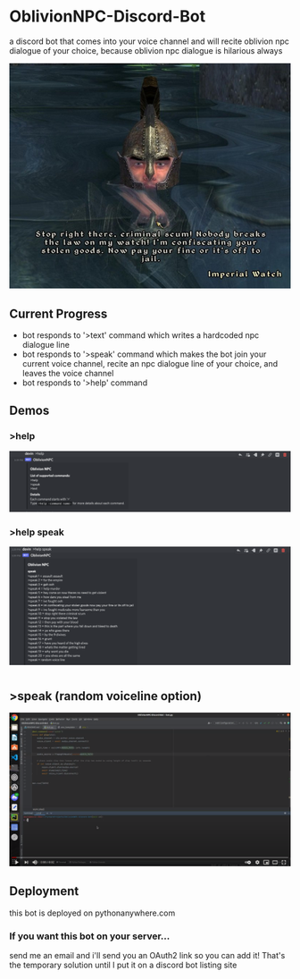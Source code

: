 # OblivionNPC-Discord-Bot
a discord bot that comes into your voice channel and will recite oblivion npc dialogue of your choice, because oblivion npc dialogue is hilarious always
<p align="center">
  <img src="./assets/pics/STOP_RIGHT_THERE_water.jpg" alt="oblivion guard">
</p>
 
 
 

## Current Progress
* bot responds to '>text' command which writes a hardcoded npc dialogue line
* bot responds to '>speak' command which makes the bot join your current voice channel, recite an npc dialogue line of your choice, and leaves the voice channel
* bot responds to '>help' command

## Demos
### \>help 
![help_no_args.png](./assets/pics/help_no_args.png)

### \>help speak 
![help_speak.png](./assets/pics/help_speak.png)

# 
## \>speak  (random voiceline option)
[![video thumbnail](./assets/pics/vid_pic.png)](https://www.youtube.com/watch?v=05AXXhTMg9g)


## Deployment
this bot is deployed on pythonanywhere.com

### If you want this bot on your server...
send me an email and i'll send you an OAuth2 link so you can add it! That's the temporary solution until I put it on a discord bot listing site